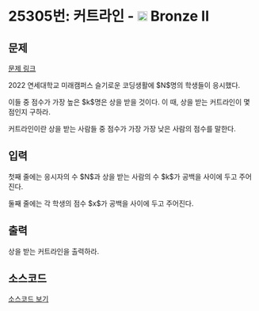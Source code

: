 # 25305번: 커트라인 - <img src="https://static.solved.ac/tier_small/4.svg" style="height:20px" /> Bronze II

<!-- performance -->

<!-- 문제 제출 후 깃허브에 푸시를 했을 때 제출한 코드의 성능이 입력될 공간입니다.-->

<!-- end -->

## 문제

[문제 링크](https://boj.kr/25305)


<p>2022 연세대학교 미래캠퍼스 슬기로운 코딩생활에 $N$명의 학생들이 응시했다.</p>

<p>이들 중 점수가 가장 높은 $k$명은 상을 받을 것이다. 이 때, 상을 받는&nbsp;커트라인이 몇 점인지 구하라.</p>

<p>커트라인이란 상을 받는 사람들&nbsp;중 점수가 가장 가장 낮은 사람의 점수를 말한다.</p>



## 입력


<p>첫째 줄에는 응시자의 수 $N$과 상을 받는 사람의 수 $k$가 공백을 사이에 두고&nbsp;주어진다.</p>

<p>둘째 줄에는 각 학생의 점수 $x$가 공백을 사이에 두고 주어진다.</p>



## 출력


<p>상을 받는&nbsp;커트라인을 출력하라.</p>



## 소스코드

[소스코드 보기](커트라인.cpp)